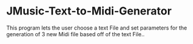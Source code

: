 # JMusic-Text-to-Midi-Generator
This program lets the user choose a text File and set parameters for the generation of 3 new Midi file based off of the text File..
